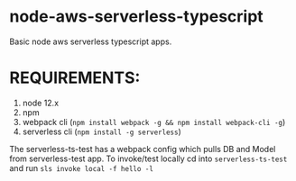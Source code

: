 # node-aws-serverless-typescript
Basic node aws serverless typescript apps.

# REQUIREMENTS:
1. node 12.x
2. npm
3. webpack cli (`npm install webpack -g && npm install webpack-cli -g`)
4. serverless cli (`npm install -g serverless`)

The serverless-ts-test has a webpack config which pulls DB and Model from serverless-test app.
To invoke/test locally cd into `serverless-ts-test` and run `sls invoke local -f hello -l`
